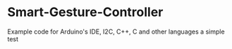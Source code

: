 # Smart-Gesture-Controller
Example code for Arduino's IDE, I2C, C++, C and other languages
a simple test 
